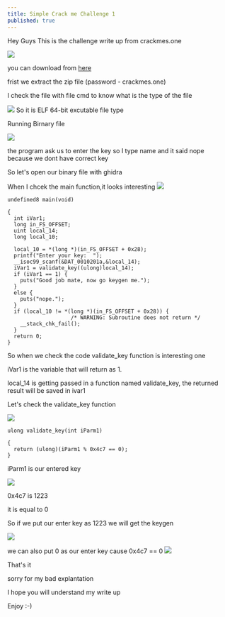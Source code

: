 ```yaml
---
title: Simple Crack me Challenge 1
published: true
---
```


Hey Guys This is the challenge write up from crackmes.one

![](https://raw.githubusercontent.com/Cnw311/hack-the-box/gh-pages/assets/cracmes/keyg3nme/challenge.png)

you can download from [here](https://crackmes.one/static/crackme/5da31ebc33c5d46f00e2c661.zip)

frist we extract the zip file (password - crackmes.one)

I check the file with file cmd to know what is the type of the file

![](https://raw.githubusercontent.com/Cnw311/hack-the-box/gh-pages/assets/cracmes/keyg3nme/file.jpg)
So it is ELF 64-bit excutable file type 

Running Birnary file

![](https://raw.githubusercontent.com/Cnw311/hack-the-box/gh-pages/assets/cracmes/keyg3nme/running-binary-file.jpg)

the program ask us to enter the key so I type name and it said nope because we dont have correct key 

So let's open our binary file with ghidra 

When I chcek the main function,it looks interesting 
![](https://raw.githubusercontent.com/Cnw311/hack-the-box/gh-pages/assets/cracmes/keyg3nme/ghidra.png)

```
undefined8 main(void)

{
  int iVar1;
  long in_FS_OFFSET;
  uint local_14;
  long local_10;
  
  local_10 = *(long *)(in_FS_OFFSET + 0x28);
  printf("Enter your key:  ");
  __isoc99_scanf(&DAT_0010201a,&local_14);
  iVar1 = validate_key((ulong)local_14);
  if (iVar1 == 1) {
    puts("Good job mate, now go keygen me.");
  }
  else {
    puts("nope.");
  }
  if (local_10 != *(long *)(in_FS_OFFSET + 0x28)) {
                    /* WARNING: Subroutine does not return */
    __stack_chk_fail();
  }
  return 0;
}
```
So when we check the code validate_key function is interesting one 

iVar1 is the variable that will return as 1.

local_14 is getting passed in a function named validate_key, the returned result will be saved in ivar1


Let's check the validate_key function 

![](https://raw.githubusercontent.com/Cnw311/hack-the-box/gh-pages/assets/cracmes/keyg3nme/validate-key.png)

```
ulong validate_key(int iParm1)

{
  return (ulong)(iParm1 % 0x4c7 == 0);
}
```

iParm1 is our entered key 

![](https://raw.githubusercontent.com/Cnw311/hack-the-box/gh-pages/assets/cracmes/keyg3nme/0x4c17.jpg)

0x4c7 is 1223

it is equal to 0 

So if we put our enter key as 1223 we will get the keygen 

![](https://raw.githubusercontent.com/Cnw311/hack-the-box/gh-pages/assets/cracmes/keyg3nme/final1.jpg)

we can also put 0 as our enter key cause 0x4c7 == 0
![](https://raw.githubusercontent.com/Cnw311/hack-the-box/gh-pages/assets/cracmes/keyg3nme/final2.jpg)

That's it 

sorry for my bad explantation

I hope you will understand my write up

Enjoy :-)
